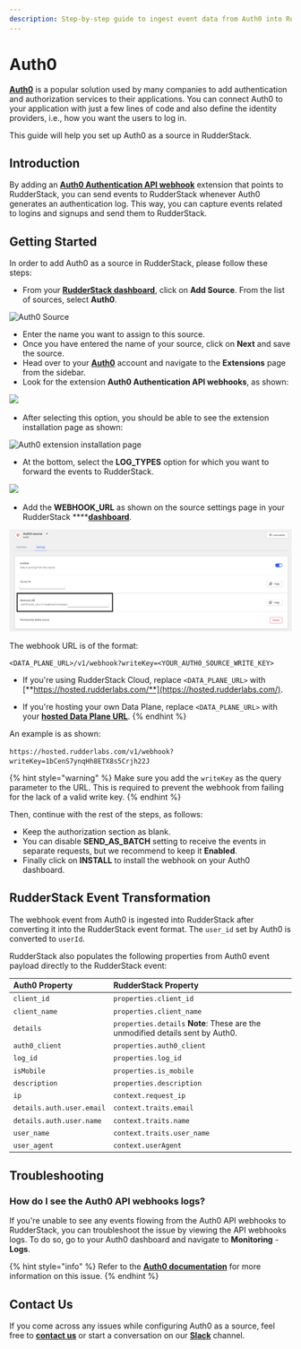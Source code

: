 ```yaml
---
description: Step-by-step guide to ingest event data from Auth0 into RudderStack
---
```


# Auth0

[**Auth0**](https://auth0.com/) is a popular solution used by many companies to add authentication and authorization services to their applications. You can connect Auth0 to your application with just a few lines of code and also define the identity providers, i.e., how you want the users to log in.

This guide will help you set up Auth0 as a source in RudderStack. 

## Introduction

By adding an [**Auth0 Authentication API webhook**](https://auth0.com/docs/extensions/auth0-authentication-api-webhooks) extension that points to RudderStack, you can send events to RudderStack whenever Auth0 generates an authentication log. This way, you can capture events related to logins and signups and send them to RudderStack.

## Getting Started

In order to add Auth0 as a source in RudderStack, please follow these steps:

* From your [**RudderStack dashboard**](https://app.rudderlabs.com/), click on **Add Source**. From the list of sources, select **Auth0**.

![Auth0 Source](../.gitbook/assets/auth02.png)

* Enter the name you want to assign to this source. 
* Once you have entered the name of your source, click on **Next** and save the source. 
* Head over to your [**Auth0**](https://auth0.com/) account and navigate to the **Extensions** page from the sidebar.  
* Look for the extension **Auth0 Authentication API webhooks**, as shown:

![](../.gitbook/assets/auth03.png)

* After selecting this option, you should be able to see the extension installation page as shown:

![Auth0 extension installation page](../.gitbook/assets/auth04.png)

* At the bottom, select the **LOG\_TYPES** option for which you want to forward the events to RudderStack.

![](../.gitbook/assets/auth05.png)

* Add the **WEBHOOK\_URL** as shown on the source settings page in your RudderStack ****[**dashboard**](https://app.rudderstack.com). 

![](../.gitbook/assets/1%20%2825%29.png)

The webhook URL is of the format:

```
<DATA_PLANE_URL>/v1/webhook?writeKey=<YOUR_AUTH0_SOURCE_WRITE_KEY>
```

* If you're using RudderStack Cloud, replace `<DATA_PLANE_URL>` with [**https://hosted.rudderlabs.com/**](https://hosted.rudderlabs.com/).

* If you're hosting your own Data Plane, replace `<DATA_PLANE_URL>` with your [**hosted Data Plane URL**](https://docs.rudderstack.com/get-started/installing-and-setting-up-rudderstack#what-is-a-data-plane-url-where-do-i-get-it).
{% endhint %}

An example is as shown:

`https://hosted.rudderlabs.com/v1/webhook?writeKey=1bCenS7ynqHh8ETX8s5Crjh22J`

{% hint style="warning" %}
Make sure you add the `writeKey` as the query parameter to the URL. This is required to prevent the webhook from failing for the lack of a valid write key.
{% endhint %}

Then, continue with the rest of the steps, as follows:

* Keep the authorization section as blank. 
* You can disable **SEND\_AS\_BATCH** setting to receive the events in separate requests, but we recommend to keep it **Enabled**. 
* Finally click on **INSTALL** to install the webhook on your Auth0 dashboard.

## RudderStack Event Transformation

The webhook event from Auth0 is ingested into RudderStack after converting it into the RudderStack event format. The `user_id` set by Auth0 is converted to `userId`. 

RudderStack also populates the following properties from Auth0 event payload directly to the RudderStack event:

| **Auth0 Property** | **RudderStack Property** |
| :--- | :--- |
| `client_id` | `properties.client_id` |
| `client_name` | `properties.client_name` |
| `details` | `properties.details`   **Note**: These are the unmodified details sent by Auth0. |
| `auth0_client` | `properties.auth0_client` |
| `log_id` | `properties.log_id` |
| `isMobile` | `properties.is_mobile` |
| `description` | `properties.description` |
| `ip` | `context.request_ip` |
| `details.auth.user.email` | `context.traits.email` |
| `details.auth.user.name` | `context.traits.name` |
| `user_name` | `context.traits.user_name` |
| `user_agent` | `context.userAgent` |

## Troubleshooting

### How do I see the Auth0 API webhooks logs?

If you're unable to see any events flowing from the Auth0 API webhooks to RudderStack, you can troubleshoot the issue by viewing the API webhooks logs. To do so, go to your Auth0 dashboard and navigate to **Monitoring** - **Logs**. 

{% hint style="info" %}
Refer to the [**Auth0 documentation**](https://auth0.com/docs/extensions/auth0-authentication-api-webhooks#troubleshoot-webhooks) for more information on this issue.
{% endhint %}

## Contact Us

If you come across any issues while configuring Auth0 as a source, feel free to [**contact us**](mailto:%20docs@rudderstack.com) or start a conversation on our [**Slack**](https://resources.rudderstack.com/join-rudderstack-slack) channel.
